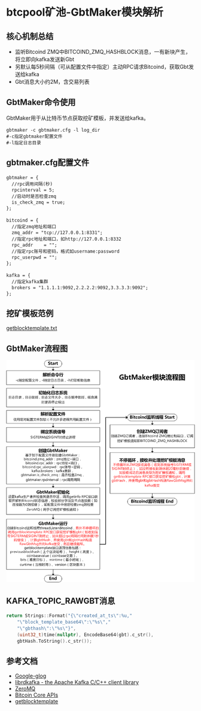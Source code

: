 # btcpool矿池-GbtMaker模块解析

## 核心机制总结

* 监听Bitcoind ZMQ中BITCOIND_ZMQ_HASHBLOCK消息，一有新块产生，将立即向kafka发送新Gbt
* 另默认每5秒间隔（可从配置文件中指定）主动RPC请求Bitcoind，获取Gbt发送给kafka
* Gbt消息大小约2M，含交易列表

## GbtMaker命令使用

GbtMaker用于从比特币节点获取挖矿模板，并发送给kafka。

```shell
gbtmaker -c gbtmaker.cfg -l log_dir
#-c指定gbtmaker配置文件
#-l指定日志目录
```

## gbtmaker.cfg配置文件

```shell
gbtmaker = {
  //rpc调用间隔(秒)
  rpcinterval = 5;
  //启动时是否检查zmq
  is_check_zmq = true;
};

bitcoind = {
  //指定zmq地址和端口
  zmq_addr = "tcp://127.0.0.1:8331";
  //指定rpc地址和端口，如http://127.0.0.1:8332
  rpc_addr    = "";
  //指定rpc账号和密码，格式如username:password
  rpc_userpwd = "";
};

kafka = {
  //指定kafka集群
  brokers = "1.1.1.1:9092,2.2.2.2:9092,3.3.3.3:9092";
};
```

## 挖矿模板范例

[getblocktemplate.txt](getblocktemplate.txt)

## GbtMaker流程图

![](GbtMaker.png)

## KAFKA_TOPIC_RAWGBT消息

```c++
return Strings::Format("{\"created_at_ts\":%u,"
	"\"block_template_base64\":\"%s\","
	"\"gbthash\":\"%s\"}",
	(uint32_t)time(nullptr), EncodeBase64(gbt).c_str(),
	gbtHash.ToString().c_str());
```

## 参考文档

* [Google-glog](http://www.xstring.cn/wiki/doku.php?id=apidoc:xlibrary:%E6%97%A5%E5%BF%97%E5%BA%93:glog)
* [librdkafka - the Apache Kafka C/C++ client library](https://github.com/edenhill/librdkafka)
* [ZeroMQ](https://github.com/zeromq/libzmq)
* [Bitcoin Core APIs](https://bitcoin.org/en/developer-reference#bitcoin-core-apis)
* [getblocktemplate](https://en.bitcoin.it/wiki/Getblocktemplate)